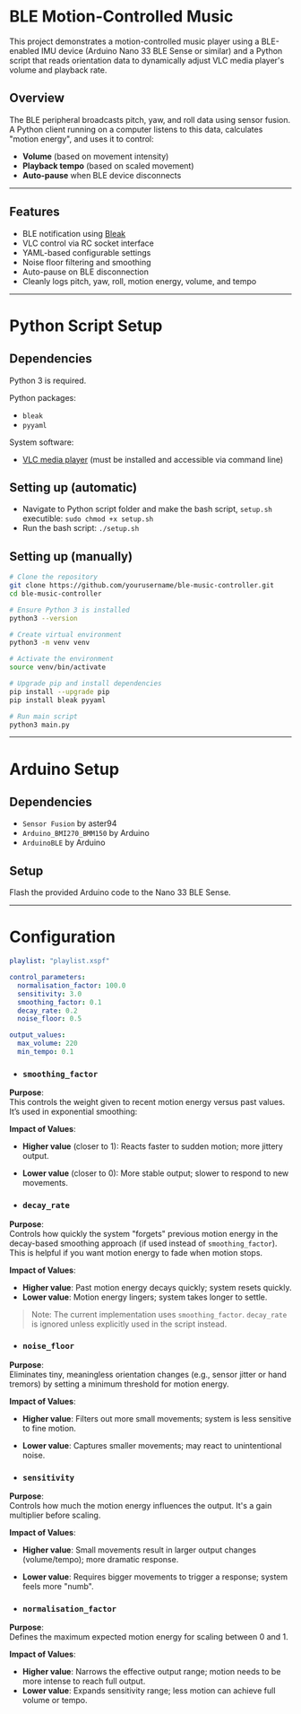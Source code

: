 # BLE Motion-Controlled Music

This project demonstrates a motion-controlled music player using a BLE-enabled IMU device (Arduino Nano 33 BLE Sense or similar) and a Python script that reads orientation data to dynamically adjust VLC media player's volume and playback rate.

## Overview

The BLE peripheral broadcasts pitch, yaw, and roll data using sensor fusion. A Python client running on a computer listens to this data, calculates "motion energy", and uses it to control:

- **Volume** (based on movement intensity)
- **Playback tempo** (based on scaled movement)
- **Auto-pause** when BLE device disconnects

---

## Features

- BLE notification using [Bleak](https://github.com/hbldh/bleak)
- VLC control via RC socket interface
- YAML-based configurable settings
- Noise floor filtering and smoothing
- Auto-pause on BLE disconnection
- Cleanly logs pitch, yaw, roll, motion energy, volume, and tempo

---

# Python Script Setup

## Dependencies

Python 3 is required.

Python packages:
- `bleak`
- `pyyaml`

System software:
- [VLC media player](https://www.videolan.org/vlc/) (must be installed and accessible via command line)

## Setting up (automatic)

- Navigate to Python script folder and make the bash script, `setup.sh` executible: `sudo chmod +x setup.sh`
- Run the bash script: `./setup.sh`

## Setting up (manually)

```bash
# Clone the repository
git clone https://github.com/yourusername/ble-music-controller.git
cd ble-music-controller

# Ensure Python 3 is installed
python3 --version

# Create virtual environment
python3 -m venv venv

# Activate the environment
source venv/bin/activate

# Upgrade pip and install dependencies
pip install --upgrade pip
pip install bleak pyyaml

# Run main script
python3 main.py
```

---

# Arduino Setup

## Dependencies

- `Sensor Fusion` by aster94
- `Arduino_BMI270_BMM150` by Arduino
- `ArduinoBLE` by Arduino

## Setup

Flash the provided Arduino code to the Nano 33 BLE Sense.

---

# Configuration

```yaml
playlist: "playlist.xspf"

control_parameters:
  normalisation_factor: 100.0
  sensitivity: 3.0
  smoothing_factor: 0.1
  decay_rate: 0.2
  noise_floor: 0.5

output_values:
  max_volume: 220
  min_tempo: 0.1
```

- ### `smoothing_factor`

**Purpose**:  
This controls the weight given to recent motion energy versus past values. It’s used in exponential smoothing:

**Impact of Values**:
- **Higher value** (closer to 1): Reacts faster to sudden motion; more jittery output.
- **Lower value** (closer to 0): More stable output; slower to respond to new movements.


- ### `decay_rate`

**Purpose**:  
Controls how quickly the system "forgets" previous motion energy in the decay-based smoothing approach (if used instead of `smoothing_factor`). This is helpful if you want motion energy to fade when motion stops.

**Impact of Values**:
- **Higher value**: Past motion energy decays quickly; system resets quickly.
- **Lower value**: Motion energy lingers; system takes longer to settle.

> Note: The current implementation uses `smoothing_factor`. `decay_rate` is ignored unless explicitly used in the script instead.


- ### `noise_floor`

**Purpose**:  
Eliminates tiny, meaningless orientation changes (e.g., sensor jitter or hand tremors) by setting a minimum threshold for motion energy.

**Impact of Values**:
- **Higher value**: Filters out more small movements; system is less sensitive to fine motion.
- **Lower value**: Captures smaller movements; may react to unintentional noise.


- ### `sensitivity`

**Purpose**:  
Controls how much the motion energy influences the output. It's a gain multiplier before scaling.

**Impact of Values**:
- **Higher value**: Small movements result in larger output changes (volume/tempo); more dramatic response.
- **Lower value**: Requires bigger movements to trigger a response; system feels more "numb".


- ### `normalisation_factor`

**Purpose**:  
Defines the maximum expected motion energy for scaling between 0 and 1.

**Impact of Values**:
- **Higher value**: Narrows the effective output range; motion needs to be more intense to reach full output.
- **Lower value**: Expands sensitivity range; less motion can achieve full volume or tempo.
  

